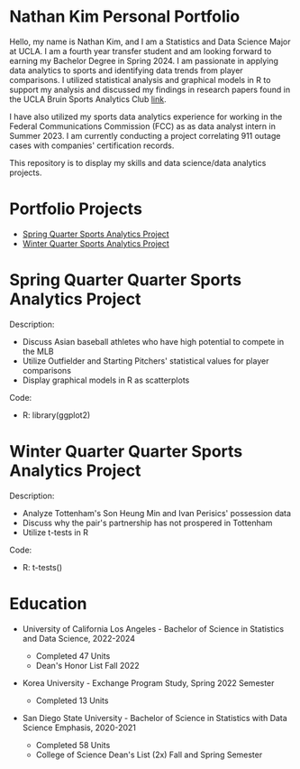 # **Nathan Kim Personal Portfolio**

Hello, my name is Nathan Kim, and I am a Statistics and Data Science Major at UCLA. I am a fourth year transfer student and am looking forward to earning my Bachelor Degree in Spring 2024. I am passionate in applying data analytics to sports and identifying data trends from player comparisons. I utilized statistical analysis and graphical models in R to support my analysis and discussed my findings in research papers found in the UCLA Bruin Sports Analytics Club [link](https://www.bruinsportsanalytics.com/blog). 

I have also utilized my sports data analytics experience for working in the Federal Communications Commission (FCC) as as data analyst intern in Summer 2023. I am currently conducting a project correlating 911 outage cases with companies' certification records. 

This repository is to display my skills and data science/data analytics projects.

# Portfolio Projects

- [Spring Quarter Sports Analytics Project](https://github.com/NathanKim0107/Spring-Quarter-Sports-Data-Analytics-Project)
- [Winter Quarter Sports Analytics Project](https://github.com/NathanKim0107/Winter-Quarter-Sports-Analytics-Project)

# Spring Quarter Quarter Sports Analytics Project

Description: 
- Discuss Asian baseball athletes who have high potential to compete in the MLB
- Utilize Outfielder and Starting Pitchers' statistical values for player comparisons
- Display graphical models in R as scatterplots

Code: 
- R: library(ggplot2)

# Winter Quarter Quarter Sports Analytics Project

Description:
- Analyze Tottenham's Son Heung Min and Ivan Perisics' possession data
- Discuss why the pair's partnership has not prospered in Tottenham
- Utilize t-tests in R

Code:
- R: t-tests()

# Education

- University of California Los Angeles - Bachelor of Science in Statistics and Data Science, 2022-2024
  - Completed 47 Units
  - Dean's Honor List Fall 2022
 
- Korea University - Exchange Program Study, Spring 2022 Semester
  - Completed 13 Units
 
- San Diego State University -  Bachelor of Science in Statistics with Data Science Emphasis, 2020-2021
  - Completed 58 Units
  - College of Science Dean's List (2x) Fall and Spring Semester    
  
